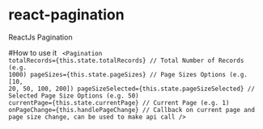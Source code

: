 # react-pagination
ReactJs Pagination

#How to use it
<code>
<Pagination
    totalRecords={this.state.totalRecords} // Total Number of Records (e.g. 1000)
    pageSizes={this.state.pageSizes} // Page Sizes Options (e.g. [10, 20, 50, 100, 200])
    pageSizeSelected={this.state.pageSizeSelected} // Selected Page Size Options (e.g. 50)
    currentPage={this.state.currentPage} // Current Page (e.g. 1)
    onPageChange={this.handlePageChange} // Callback on current page and page size change, can be used to make api call
/>
</code>
